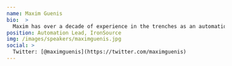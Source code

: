 ```yaml
---
name: Maxim Guenis
bio:  >
  Maxim has over a decade of experience in the trenches as an automation and performance engineer. During his career he founded and managed Automation groups in Tescom, ITG, eToro, Supersonic and worked across a number of industries, from government - military and financial services to small start-ups.
position: Automation Lead, IronSource
img: /images/speakers/maximguenis.jpg
social: >
  Twitter: [@maximguenis](https://twitter.com/maximguenis)
---
```

